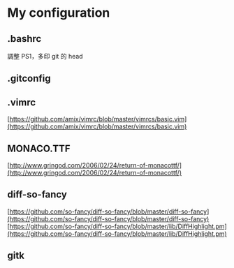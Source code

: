 # My configuration

## .bashrc
調整 PS1，多印 git 的 head

## .gitconfig

## .vimrc
[https://github.com/amix/vimrc/blob/master/vimrcs/basic.vim](https://github.com/amix/vimrc/blob/master/vimrcs/basic.vim)

## MONACO.TTF
[http://www.gringod.com/2006/02/24/return-of-monacottf/](http://www.gringod.com/2006/02/24/return-of-monacottf/)

## diff-so-fancy
[https://github.com/so-fancy/diff-so-fancy/blob/master/diff-so-fancy](https://github.com/so-fancy/diff-so-fancy/blob/master/diff-so-fancy)  
[https://github.com/so-fancy/diff-so-fancy/blob/master/lib/DiffHighlight.pm](https://github.com/so-fancy/diff-so-fancy/blob/master/lib/DiffHighlight.pm)

## gitk
